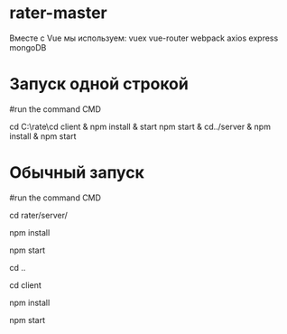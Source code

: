 # rater-master

Вместе с Vue мы используем:
vuex
vue-router
webpack
axios
express
mongoDB

# Запуск одной строкой
 
#run the command СMD
 
cd C:\rate\cd client & npm install & start npm start & cd../server & npm install & npm start

# Обычный запуск
#run the command СMD
 
cd rater/server/ 
   
npm install
 
npm start
 
cd ..
 
cd client
 
npm install
 
npm start


